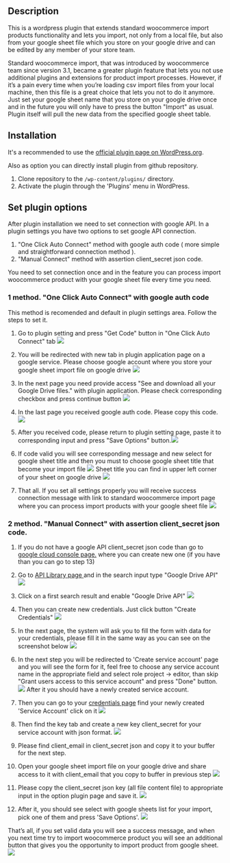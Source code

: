 ## Description

This is a wordpress plugin that extends standard woocommerce import products functionality and lets you import, not only from a local file, but also from your google sheet file which you store on your google drive and can be edited by any member of your store team.

Standard woocommerce import, that was introduced by woocommerce team since version 3.1, became a greater plugin feature that lets you not use additional plugins and extensions for product import processes. However, if it’s a pain every time when you’re loading csv import files from your local machine, then this file is a great choice that lets you not to do it anymore. Just set your google sheet name that you store on your google drive once and in the future you will only have to press the button "Import" as usual. Plugin itself will pull the new data from the specified google sheet table.

## Installation
It's a recommended to use the [official plugin page on WordPress.org](https://wordpress.org/plugins/import-products-from-gsheet-for-woo-importer/).

Also as option you can directly install plugin from github repository.
1. Clone repository to the `/wp-content/plugins/` directory.
2. Activate the plugin through the 'Plugins' menu in WordPress.


## Set plugin options

After plugin installation we need to set connection with google API. In a plugin settings you have two options to set google API connection.
1. "One Click Auto Connect" method with google auth code ( more simple and straightforward connection method ).
2. "Manual Connect" method with assertion client_secret json code.


You need to set connection once and in the feature you can process import woocommerce product with your google sheet file every time you need.

### 1 method. "One Click Auto Connect" with google auth code 

This method is recomended and default in plugin settings area. Follow the steps to set it.

1. Go to plugin setting and press "Get Code" button in "One Click Auto Connect" tab ![](assets/images/screenshot-19.png)

2. You will be redirected with new tab in plugin application page on a google service. Please choose google account where you store your google sheet import file on google drive ![](assets/images/screenshot-13.png)

3. In the next page you need provide access "See and download all your Google Drive files." with plugin application. Please check corresponding checkbox and press continue button ![](assets/images/screenshot-14.png)

4. In the last page you received google auth code. Please copy this code.![](assets/images/screenshot-15.png)

5. After you received code, please return to plugin setting page, paste it to corresponding input and press "Save Options" button.![](assets/images/screenshot-16.png)

6. If code valid you will see corresponding message and new select for google sheet title and then you must to choose google sheet title that become your import file ![](assets/images/screenshot-17.png) Sheet title you can find in upper left corner of your sheet on google drive ![](assets/images/screenshot-18.png) 

7. That all. If you set all settings properly you will receive success connection message with link to standard woocommerce import page where you can process import products with your google sheet file ![](assets/images/screenshot-19.png)


### 2 method. "Manual Connect" with assertion client_secret json code.

1. If you do not have a google API client_secret json code than go to [google cloud console page.](https://console.developers.google.com) where you can create new one (if you have than you can go to step 13)


2. Go to [API Library page ](https://console.cloud.google.com/apis/library) and in the search input type "Google Drive API" ![](assets/images/screenshot-2.png) 


3. Click on a first search result and enable "Google Drive API" ![](assets/images/screenshot-3.png)


4. Then you can create new credentials.  Just click button "Create Сredentials" ![](assets/images/screenshot-5.png)


5. In the next page, the system  will ask you to fill the form with data for your credentials, please fill it in the same way as you can see on the screenshot below ![](assets/images/screenshot-6.png)


6. In the next step you will be redirected to 'Create service account' page and you will see the form for it, feel free to choose any service account name in the appropriate field and select role project -> editor, than skip "Grant users access to this service account" and press "Done" button. ![](assets/images/screenshot-7.png) After it you should have a newly created service account.


7. Then you can go to your [credentials page](https://console.cloud.google.com/apis/credentials) find your newly created 'Service Account' click on it ![](assets/images/screenshot-8.png)


8. Then find the key tab and create a new key client_secret for your service account with json format. ![](assets/images/screenshot-9.png)


9. Please find client_email in client_secret json and copy it to your buffer for the next step.


10. Open your google sheet import file on your google drive and share access to it with client_email that you copy to buffer in previous step ![](assets/images/screenshot-10.png)


11. Please copy the client_secret json key (all file content file) to appropriate input in the option plugin page and save it. ![](assets/images/screenshot-11.png)


12. After it, you should see select with google sheets list for your import, pick one of them and press 'Save Options'. ![](assets/images/screenshot-12.png)


That’s all, if you set valid data you will see a success message, and when you next time try to import woocommerce product you will see an additional button that gives you the opportunity to import product from google sheet. ![](assets/images/screenshot-4.png)
